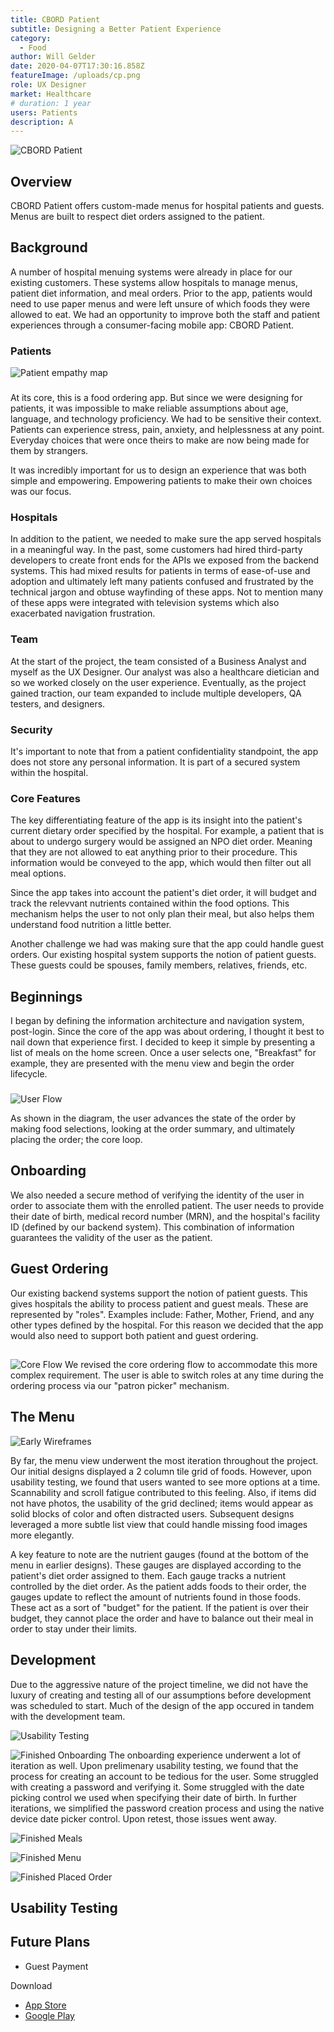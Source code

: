 ```yaml
---
title: CBORD Patient
subtitle: Designing a Better Patient Experience
category:
  - Food
author: Will Gelder
date: 2020-04-07T17:30:16.858Z
featureImage: /uploads/cp.png
role: UX Designer
market: Healthcare
# duration: 1 year
users: Patients
description: A
---
```

![CBORD Patient](/uploads/cp.png)
## Overview
CBORD Patient offers custom-made menus for hospital patients and guests. Menus are built to respect diet orders assigned to the patient.    

## Background
A number of hospital menuing systems were already in place for our existing customers. These systems allow hospitals to manage menus, patient diet information, and meal orders. Prior to the app, patients would need to use paper menus and were left unsure of which foods they were allowed to eat. We had an opportunity to improve both the staff and patient experiences through a consumer-facing mobile app: CBORD Patient.

### Patients
![Patient empathy map](/uploads/tca-user-empathy-map.jpg)
###
At its core, this is a food ordering app. But since we were designing for patients, it was impossible to make reliable assumptions about age, language, and technology proficiency. We had to be sensitive their context. Patients can experience stress, pain, anxiety, and helplessness at any point. Everyday choices that were once theirs to make are now being made for them by strangers. 

It was incredibly important for us to design an experience that was both simple and empowering. Empowering patients to make their own choices was our focus.

### Hospitals
In addition to the patient, we needed to make sure the app served hospitals in a meaningful way. In the past, some customers had hired third-party developers to create front ends for the APIs we exposed from the backend systems. This had mixed results for patients in terms of ease-of-use and adoption and ultimately left many patients confused and frustrated by the technical jargon and obtuse wayfinding of these apps. Not to mention many of these apps were integrated with television systems which also exacerbated navigation frustration.

### Team
At the start of the project, the team consisted of a Business Analyst and myself as the UX Designer. Our analyst was also a healthcare dietician and so we worked closely on the user experience. Eventually, as the project gained traction, our team expanded to include multiple developers, QA testers, and designers.

### Security
It's important to note that from a patient confidentiality standpoint, the app does not store any personal information. It is part of a secured system within the hospital.

### Core Features
The key differentiating feature of the app is its insight into the patient's current dietary order specified by the hospital. For example, a patient that is about to undergo surgery would be assigned an NPO diet order. Meaning that they are not allowed to eat anything prior to their procedure. This information would be conveyed to the app, which would then filter out all meal options. 

Since the app takes into account the patient's diet order, it will budget and track the relevvant nutrients contained within the food options. This mechanism helps the user to not only plan their meal, but also helps them understand food nutrition a little better.  

Another challenge we had was making sure that the app could handle guest orders. Our existing hospital system supports the notion of patient guests. These guests could be spouses, family members, relatives, friends, etc. 

## Beginnings
I began by defining the information architecture and navigation system, post-login. Since the core of the app was about ordering, I thought it best to nail down that experience first. I decided to keep it simple by presenting a list of meals on the home screen. Once a user selects one, "Breakfast" for example, they are presented with the menu view and begin the order lifecycle. 
###
![User Flow](/uploads/tca-nav-system-v2.jpg)

As shown in the diagram, the user advances the state of the order by making food selections, looking at the order summary, and ultimately placing the order; the core loop.

## Onboarding
We also needed a secure method of verifying the identity of the user in order to associate them with the enrolled patient. The user needs to provide their date of birth, medical record number (MRN), and the hospital's facility ID (defined by our backend system). This combination of information guarantees the validity of the user as the patient.

## Guest Ordering
Our existing backend systems support the notion of patient guests. This gives hospitals the ability to process patient and guest meals. These are represented by "roles". Examples include: Father, Mother, Friend, and any other types defined by the hospital. For this reason we decided that the app would also need to support both patient and guest ordering. 
##
![Core Flow](/uploads/tca-core-flow.png)
We revised the core ordering flow to accommodate this more complex requirement. The user is able to switch roles at any time during the ordering process via our "patron picker" mechanism. 

## The Menu
![Early Wireframes](/uploads/tca-early-wireframes.png)

By far, the menu view underwent the most iteration throughout the project. Our initial designs displayed a 2 column tile grid of foods. However, upon usability testing, we found that users wanted to see more options at a time. Scannability and scroll fatigue contributed to this feeling. Also, if items did not have photos, the usability of the grid declined; items would appear as solid blocks of color and often distracted users. Subsequent designs leveraged a more subtle list view that could handle missing food images more elegantly. 

A key feature to note are the nutrient gauges (found at the bottom of the menu in earlier designs). These gauges are displayed according to the patient's diet order assigned to them. Each gauge tracks a nutrient controlled by the diet order. As the patient adds foods to their order, the gauges update to reflect the amount of nutrients found in those foods. These act as a sort of "budget" for the patient. If the patient is over their budget, they cannot place the order and have to balance out their meal in order to stay under their limits.     

## Development
Due to the aggressive nature of the project timeline, we did not have the luxury of creating and testing all of our assumptions before development was scheduled to start. Much of the design of the app occured in tandem with the development team.  

![Usability Testing](/uploads/tca-usability-testing-raw.png)


![Finished Onboarding](/uploads/tca-early-finished-1.png)
The onboarding experience underwent a lot of iteration as well. Upon prelimenary usability testing, we found that the process for creating an account to be tedious for the user. Some struggled with creating a password and verifying it. Some struggled with the date picking control we used when specifying their date of birth. In further iterations, we simplified the password creation process and using the native device date picker control. Upon retest, those issues went away. 


![Finished Meals](/uploads/tca-finished-2.png)

![Finished Menu](/uploads/tca-finished-3.png)

![Finished Placed Order](/uploads/tca-finished-4.png)



## Usability Testing

## Future Plans
- Guest Payment

Download
- [App Store](https://apps.apple.com/us/app/cbord-patient/id1319336992)
- [Google Play](https://play.google.com/store/apps/details?id=com.cbord.patient&hl=en_US)
